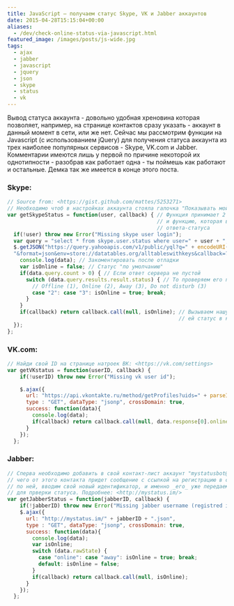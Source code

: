 ```yaml
---
title: JavaScript — получаем статус Skype, VK и Jabber аккаунтов
date: 2015-04-28T15:15:04+00:00
aliases:
  - /dev/check-online-status-via-javascript.html
featured_image: /images/posts/js-wide.jpg
tags:
  - ajax
  - jabber
  - javascript
  - jquery
  - json
  - skype
  - status
  - vk
---
```


Вывод статуса аккаунта - довольно удобная хреновина которая позволяет, например, на странице контактов сразу указать - аккаунт в данный момент в сети, или же нет. Сейчас мы рассмотрим функции на Javascript (с использованием jQuery) для получения статуса аккаунта из трех наиболее популярных сервисов - Skype, VK.com и Jabber. Комментарии имеются лишь у первой по причине некоторой их однотипности - разобрав как работает одна - ты поймешь как работают и остальные. Демка так же имеется в конце этого поста.

<!--more-->

### Skype:

```javascript
// Source from: <https://gist.github.com/mattes/5253271>
// Необходимо чтоб в настройках аккаунта стояла галочка "Показывать мой статус" (или как то так)
var getSkypeStatus = function(user, callback) { // Функция принимает 2 параметра - логин Skype
                                                // и функцию, которая выполнится при получении
                                                // ответа-статуса
  if(!user) throw new Error("Missing skype user login");
  var query = "select * from skype.user.status where user=" + user + ";";
  $.getJSON("https://query.yahooapis.com/v1/public/yql?q=" + encodeURI(query +
  "&format=json&env=store://datatables.org/alltableswithkeys&callback=?"), function(data){
    console.log(data); // Закоментировать после отладки
    var isOnline = false; // Статус "по умолчанию"
    if(data.query.count > 0) { // Если ответ сервера не пустой
      switch (data.query.results.result.status) { // То проверяем его поле "status"
        // Offline (1), Online (2), Away (3), Do not disturb (3)
        case "2": case "3": isOnline = true; break;
      }
    }
    if(callback) return callback.call(null, isOnline); // Вызываем нашу функцию и передаем
                                                       // ей статус в качестве параметра
  });
};
```

### VK.com:

```javascript
// Найди свой ID на странице натроек ВК: <https://vk.com/settings>
var getVKstatus = function(userID, callback) {
    if(!userID) throw new Error("Missing vk user id");

    $.ajax({
      url: "https://api.vkontakte.ru/method/getProfiles?uids=" + parseInt(userID, 10) + "&fields=online",
      type : "GET", dataType: "jsonp", crossDomain: true,
      success: function(data){
        console.log(data);
        if(callback) return callback.call(null, data.response[0].online === 1);
      }
    });
  };
```

### Jabber:

```javascript
// Сперва необходимо добавить в свой контакт-лист аккаунт "mystatusbot@gmail.com", после
// чего от этого контакта придет сообщение с ссылкой на регистрацию в сервисе. Переходим
// по ней, вводим свой новый идентификатор, и именно _его_ уже передаем этой функцие
// для прверки статуса. Подробнее: <http://mystatus.im/>
var getJabberStatus = function(jabberID, callback) {
    if(!jabberID) throw new Error("Missing jabber username (registred in <mystatus.im>)");
    $.ajax({
      url: "http://mystatus.im/" + jabberID + ".json",
      type : "GET", dataType: "jsonp", crossDomain: true,
      success: function(data){
        console.log(data);
        var isOnline;
        switch (data.rawState) {
          case "online": case "away": isOnline = true; break;
          default: isOnline = false;
        }
        if(callback) return callback.call(null, isOnline);
      }
    });
  };
```
